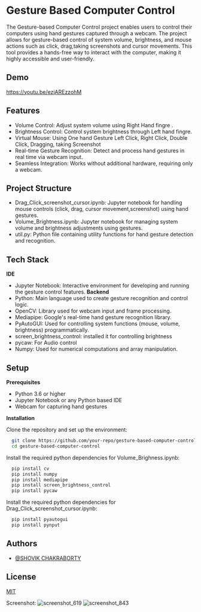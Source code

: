 # Gesture Based Computer Control

The Gesture-based Computer Control project enables users to control their computers using hand gestures captured through a webcam. The project allows for gesture-based control of system volume, brightness, and mouse actions such as click, drag,taking screenshots and cursor movements. This tool provides a hands-free way to interact with the computer, making it highly accessible and user-friendly.


## Demo

https://youtu.be/ezjAREzzohM


## Features

- Volume Control: Adjust system volume using Right Hand fingre .
- Brightness Control: Control system brightness through Left hand fingre.
- Virtual Mouse: Using One hand Gesture Left Click, Right Click, Double Click,   Dragging, taking Screenshot
- Real-time Gesture Recognition: Detect and process hand gestures in real time via webcam input.
- Seamless Integration: Works without additional hardware, requiring only a webcam.


## Project Structure
- Drag_Click_screenshot_cursor.ipynb: Jupyter notebook for handling mouse controls (click, drag, cursor movement,screenshot) using hand gestures.
- Volume_Brightness.ipynb: Jupyter notebook for managing system volume and brightness adjustments using gestures.
- util.py: Python file containing utility functions for hand gesture detection and recognition.
## Tech Stack
**IDE**
- Jupyter Notebook: Interactive environment for developing and running the gesture control features.
**Backend**
- Python: Main language used to create gesture recognition and control logic.
- OpenCV: Library used for webcam input and frame processing.
- Mediapipe: Google's real-time hand gesture recognition library.
- PyAutoGUI: Used for controlling system functions (mouse, volume, brightness) programmatically.
- screen_brightness_control: installed it for controlling brightness
- pycaw: For Audio control
- Numpy: Used for numerical computations and array manipulation.

## Setup
**Prerequisites**
- Python 3.6 or higher
- Jupyter Notebook or any Python based IDE
- Webcam for capturing hand gestures


**Installation**

Clone the repository and set up the environment:
```bash
  git clone https://github.com/your-repo/gesture-based-computer-control.git
  cd gesture-based-computer-control

```
Install the required  python dependencies for Volume_Brighness.ipynb:  

```bash
  pip install cv
  pip install numpy
  pip install mediapipe
  pip install screen_brightness_control
  pip install pycaw
```
Install the required  python dependencies for Drag_Click_screenshot_cursor.ipynb:

```bash
  pip install pyautogui
  pip install pynput
```
## Authors

- [@SHOVIK CHAKRABORTY](https://github.com/cshovik)


## License

[MIT](https://github.com/cshovik/Gesture-Based-Computer-Control?tab=MIT-1-ov-file#readme)

Screenshot:
![screenshot_619](https://github.com/user-attachments/assets/8d0b15f4-3b46-437e-a705-56d1ba11cde9)
![screenshot_843](https://github.com/user-attachments/assets/676d8dd8-b00d-480b-871c-38fe7cc495a0)


